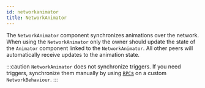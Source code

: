 ```yaml
---
id: networkanimator
title: NetworkAnimator
---
```

The `NetworkAnimator` component synchronizes animations over the network. When using the `NetworkAnimator` only the owner should update the state of the `Animator` component linked to the `NetworkAnimator`. All other peers will automatically receive updates to the animation state. 

:::caution
`NetworkAnimator` does not synchronize triggers. If you need triggers, synchronize them manually by using [`RPC`s](../advanced-topics/messaging-system.md) on a custom `NetworkBehaviour`.
:::